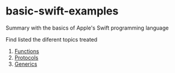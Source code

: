 # basic-swift-examples
Summary with the basics of Apple's Swift programming language

Find listed the diferent topics treated

1. [Functions](Functions.md)
2. [Protocols](Protocols.md)
3. [Generics](Generics.md)
